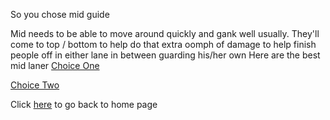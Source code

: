 So you chose mid guide

Mid needs to be able to move around quickly and gank well usually. They'll come to top / bottom to help do that extra oomph of damage to help finish people off in either lane in between guarding his/her own
Here are the best mid laner
[Choice One](doinb.md)

[Choice Two](Faker.md)

Click [here](home.md) to go back to home page